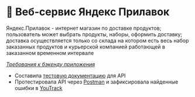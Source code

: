 # 🛒 Веб-сервис Яндекс Прилавок
Яндекс.Прилавок - интернет магазин по доставке продуктов; пользователь может выбрать продукты, наборы, оформить доставку; доставка осуществляется только со склада на котором есть весь набор заказанных продуктов и курьерской компанией работающей в заказанном временном интервале

<a href="https://code.s3.yandex.net/qa/files/backend_requirements.pdf">_Требования к бэкенду приложения_</a>

* Составила <a href="https://docs.google.com/spreadsheets/d/1xns4B3sT83l_ZyJq4E730xW8LHhaBzHpIymnWaui6Xk/edit?usp=sharing">тестовую документацию</a> для API
* Протестировала API через <a href="https://www.postman.com/msenchenkova/workspace/yandexshop/collection/24945189-c908c734-290a-4720-87a5-d85d5a28f5b1?action=share&source=copy-link&creator=0">Postman</a> и зафиксировала найденные ошибки в <a href="https://msenchenkova.youtrack.cloud/tag/sprint%203-4?q=%D1%82%D0%B5%D0%B3:%20%D0%AF%D0%9F%D1%80%D0%B8%D0%BB%D0%B0%D0%B2%D0%BE%D0%BA">YouTrack</a>
